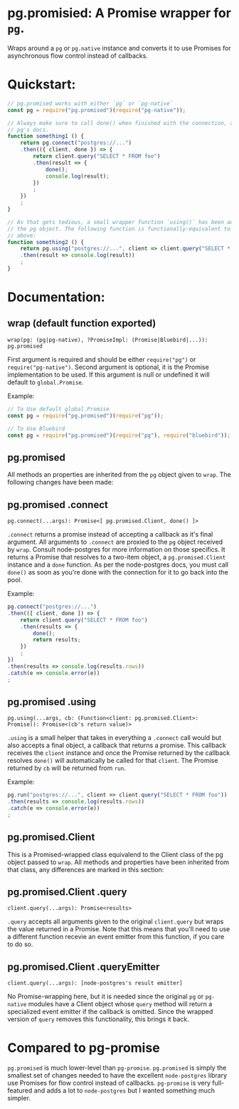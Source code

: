 # pg.promisied: A Promise wrapper for `pg`.

Wraps around a `pg` or `pg.native` instance and converts it to use Promises for
asynchronous flow control instead of callbacks.

# Quickstart:
```javascript
// pg.promised works with either `pg` or `pg-native`
const pg = require("pg.promised")(require("pg-native"));

// Always make sure to call done() when finished with the connection, as per
// pg's docs.
function something1 () {
    return pg.connect("postgres://...")
    .then(({ client, done }) => {
        return client.query("SELECT * FROM foo")
        .then(result => {
            done();
            console.log(result);
        })
        ;
    })
    ;
}

// As that gets tedious, a small wrapper function `using()` has been added to
// the pg object. The following function is functionally-equivalent to the
// above:
function something2 () {
    return pg.using("postgres://...", client => client.query("SELECT * FROM foo"))
    .then(result => console.log(result))
    ;
}
```

# Documentation:

## wrap (default function exported)

    wrap(pg: (pg|pg-native), ?PromiseImpl: (Promise|Bluebird|...)): pg.promised

First argument is required and should be either `require("pg")` or
`require("pg-native")`. Second argument is optional, it is the Promise
implementation to be used. If this argument is null or undefined it will default
to `global.Promise`.

Example:
```javascript
// To Use default global.Promise
const pg = require("pg.promised")(require("pg"));

// To Use Bluebird
const pg = require("pg.promised")(require("pg"), require("bluebird"));
```

## pg.promised

All methods an properties are inherited from the `pg` object given to `wrap`.
The following changes have been made:

## pg.promised .connect

    pg.connect(...args): Promise<[ pg.promised.Client, done() ]>

`.connect` returns a promise instead of accepting a callback as it's final
argument. All arguments to `.connect` are proxied to the `pg` object received by
`wrap`. Consult node-postgres for more information on those specifics. It
returns a Promise that resolves to a two-item object, a `pg.promised.Client`
instance and a `done` function. As per the node-postgres docs, you must call
`done()` as soon as you're done with the connection for it to go back into the
pool.


Example:
```javascript
pg.connect("postgres://...")
.then(([ client, done ]) => {
    return client.query("SELECT * FROM foo")
    .then(results => {
        done();
        return results;
    })
    ;
})
.then(results => console.log(results.rows))
.catch(e => console.error(e))
;
```

## pg.promised .using

    pg.using(...args, cb: (Function<client: pg.promised.Client>: Promise)): Promise<(cb's return value)>

`.using` is a small helper that takes in everything a `.connect` call would but
also accepts a final object, a callback that returns a promise. This callback
receives the `client` instance and once the Promise returned by the callback
resolves `done()` will automatically be called for that `client`. The Promise
returned by `cb` will be returned from `run`.

Example:
```javascript
pg.run("postgres://...", client => client.query("SELECT * FROM foo"))
.then(results => console.log(results.rows))
.catch(e => console.error(e))
;
```

## pg.promised.Client

This is a Promised-wrapped class equivalend to the Client class of the pg
object passed to `wrap`. All methods and properties have been inherited from
that class, any differences are marked in this section:


## pg.promised.Client .query

    client.query(...args): Promise<results>

`.query` accepts all arguments given to the original `client.query` but wraps
the value returned in a Promise. Note that this means that you'll need to use
a different function recevie an event emitter from this function, if you care to
do so.

## pg.promised.Client .queryEmitter

    client.query(...args): [node-postgres's result emitter]

No Promise-wrapping here, but it is needed since the original `pg` or
`pg-native` modules have a Client object whose `query` method will return a
specialized event emitter if the callback is omitted. Since the wrapped version
of `query` removes this functionality, this brings it back.

# Compared to pg-promise

`pg.promised` is much lower-level than `pg-promise`. `pg.promised` is simply the
smallest set of changes needed to have the excellent `node-postgres` library use
Promises for flow control instead of callbacks. `pg-promise` is very
full-featured and adds a lot to `node-postgres` but I wanted something much
simpler.
